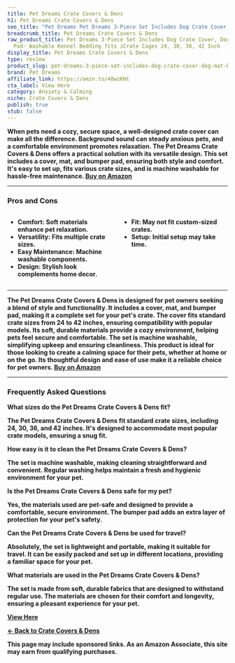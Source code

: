 ```yaml
---
title: Pet Dreams Crate Covers & Dens
h1: Pet Dreams Crate Covers & Dens
seo_title: "Pet Dreams Pet Dreams 3-Piece Set Includes Dog Crate Cover,\u2026"
breadcrumb_title: Pet Dreams Crate Covers & Dens
raw_product_title: Pet Dreams 3-Piece Set Includes Dog Crate Cover, Dog Mat & Bumper
  Pad- Washable Kennel Bedding fits iCrate Cages 24, 30, 36, 42 Inch
display_title: Pet Dreams Crate Covers & Dens
type: review
product_slug: pet-dreams-3-piece-set-includes-dog-crate-cover-dog-mat-bumper-pad-wash-4d17786e
brand: Pet Dreams
affiliate_link: https://amzn.to/48wzKHt
cta_label: View Here
category: Anxiety & Calming
niche: Crate Covers & Dens
publish: true
stub: false
---
```


<div id="intro" class="full-width">
  <p><strong>When pets need a cozy, secure space, a well-designed crate cover can make all the difference. Background sound can steady anxious pets, and a comfortable environment promotes relaxation. The Pet Dreams Crate Covers & Dens offers a practical solution with its versatile design. This set includes a cover, mat, and bumper pad, ensuring both style and comfort. It's easy to set up, fits various crate sizes, and is machine washable for hassle-free maintenance. <a href="https://amzn.to/48wzKHt" rel="nofollow sponsored noopener" target="_blank"><strong>Buy on Amazon</strong></a></p>
</div>

<hr />
<h3 id="pros-cons">Pros and Cons</h3>
<div class="pc-grid" style="display:grid;grid-template-columns:1fr 1fr;gap:16px;">
  <ul>
    <li><strong>Comfort:</strong> Soft materials enhance pet relaxation.</li>
    <li><strong>Versatility:</strong> Fits multiple crate sizes.</li>
    <li><strong>Easy Maintenance:</strong> Machine washable components.</li>
    <li><strong>Design:</strong> Stylish look complements home decor.</li>
  </ul>
  <ul>
    <li><strong>Fit:</strong> May not fit custom-sized crates.</li>
    <li><strong>Setup:</strong> Initial setup may take time.</li>
  </ul>
</div>
<hr />

<div class="full-width">
  <p>The Pet Dreams Crate Covers & Dens is designed for pet owners seeking a blend of style and functionality. It includes a cover, mat, and bumper pad, making it a complete set for your pet's crate. The cover fits standard crate sizes from 24 to 42 inches, ensuring compatibility with popular models. Its soft, durable materials provide a cozy environment, helping pets feel secure and comfortable. The set is machine washable, simplifying upkeep and ensuring cleanliness. This product is ideal for those looking to create a calming space for their pets, whether at home or on the go. Its thoughtful design and ease of use make it a reliable choice for pet owners. <a href="https://amzn.to/48wzKHt" rel="nofollow sponsored noopener" target="_blank"><strong>Buy on Amazon</strong></a></p>
</div>

<hr />
<h3 id="faqs">Frequently Asked Questions</h3>

<p><strong>What sizes do the Pet Dreams Crate Covers & Dens fit?</strong></p>
<p>The Pet Dreams Crate Covers & Dens fit standard crate sizes, including 24, 30, 36, and 42 inches. It's designed to accommodate most popular crate models, ensuring a snug fit.</p>

<p><strong>How easy is it to clean the Pet Dreams Crate Covers & Dens?</strong></p>
<p>The set is machine washable, making cleaning straightforward and convenient. Regular washing helps maintain a fresh and hygienic environment for your pet.</p>

<p><strong>Is the Pet Dreams Crate Covers & Dens safe for my pet?</strong></p>
<p>Yes, the materials used are pet-safe and designed to provide a comfortable, secure environment. The bumper pad adds an extra layer of protection for your pet's safety.</p>

<p><strong>Can the Pet Dreams Crate Covers & Dens be used for travel?</strong></p>
<p>Absolutely, the set is lightweight and portable, making it suitable for travel. It can be easily packed and set up in different locations, providing a familiar space for your pet.</p>

<p><strong>What materials are used in the Pet Dreams Crate Covers & Dens?</strong></p>
<p>The set is made from soft, durable fabrics that are designed to withstand regular use. The materials are chosen for their comfort and longevity, ensuring a pleasant experience for your pet.</p>
<p><a class="btn" href="https://amzn.to/48wzKHt" target="_blank" rel="nofollow sponsored noopener">View Here</a></p>
<p><a href="/roundups/anxiety-calming/crate-covers-dens/">← Back to Crate Covers & Dens</a></p>
<aside class="disclosure">This page may include sponsored links. As an Amazon Associate, this site may earn from qualifying purchases.</aside>
